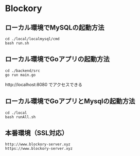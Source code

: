 # Blockory

## ローカル環境でMySQLの起動方法
```
cd ./local/localmysql/cmd
bash run.sh
```
## ローカル環境でGoアプリの起動方法
```
cd ./backend/src
go run main.go
```
http://localhost:8080
でアクセスできる

## ローカル環境でGoアプリとMysqlの起動方法

```
cd ./local
bash runAll.sh
```

## 本番環境（SSL対応）
 ```
http://www.blockory-server.xyz
https://www.blockory-server.xyz
 ```
